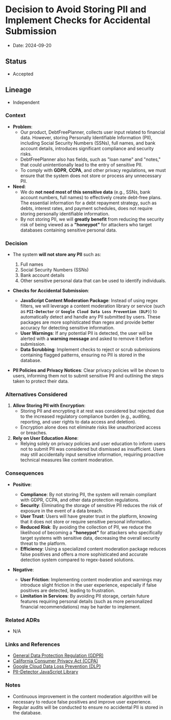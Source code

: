 # Decision to Avoid Storing PII and Implement Checks for Accidental Submission

- Date: 2024-09-20

## Status

- Accepted

## Lineage

- Independent

### Context

- **Problem**:
  - Our product, DebtFreePlanner, collects user input related to financial data. However, storing Personally Identifiable Information (PII), including Social Security Numbers (SSNs), full names, and bank account details, introduces significant compliance and security risks.
  - DebtFreePlanner also has fields, such as "loan name" and "notes," that could unintentionally lead to the entry of sensitive PII.
  - To comply with **GDPR**, **CCPA**, and other privacy regulations, we must ensure that the system does not store or process any unnecessary PII.
- **Need**:
  - We do **not need most of this sensitive data** (e.g., SSNs, bank account numbers, full names) to effectively create debt-free plans. The essential information for a debt repayment strategy, such as debts, interest rates, and payment schedules, does not require storing personally identifiable information.
  - By not storing PII, we will **greatly benefit** from reducing the security risk of being viewed as a **"honeypot"** for attackers who target databases containing sensitive personal data.

### Decision

- The system **will not store any PII** such as:

  1. Full names
  2. Social Security Numbers (SSNs)
  3. Bank account details
  4. Other sensitive personal data that can be used to identify individuals.

- **Checks for Accidental Submission**:
  - **JavaScript Content Moderation Package**: Instead of using regex filters, we will leverage a content moderation library or service (such as **`PII-Detector`** or **`Google Cloud Data Loss Prevention (DLP)`**) to automatically detect and handle any PII submitted by users. These packages are more sophisticated than regex and provide better accuracy for detecting sensitive information.
  - **User Warnings**: If any potential PII is detected, the user will be alerted with a **warning message** and asked to remove it before submission.
  - **Data Scrubbing**: Implement checks to reject or scrub submissions containing flagged patterns, ensuring no PII is stored in the database.
- **PII Policies and Privacy Notices**: Clear privacy policies will be shown to users, informing them not to submit sensitive PII and outlining the steps taken to protect their data.

### Alternatives Considered

1. **Allow Storing PII with Encryption**:
   - Storing PII and encrypting it at rest was considered but rejected due to the increased regulatory compliance burden (e.g., auditing, reporting, and user rights to data access and deletion).
   - Encryption alone does not eliminate risks like unauthorized access or breaches.
2. **Rely on User Education Alone**:
   - Relying solely on privacy policies and user education to inform users not to submit PII was considered but dismissed as insufficient. Users may still accidentally input sensitive information, requiring proactive technical measures like content moderation.

### Consequences

- **Positive**:

  - **Compliance**: By not storing PII, the system will remain compliant with GDPR, CCPA, and other data protection regulations.
  - **Security**: Eliminating the storage of sensitive PII reduces the risk of exposure in the event of a data breach.
  - **User Trust**: Users will have greater trust in the platform, knowing that it does not store or require sensitive personal information.
  - **Reduced Risk**: By avoiding the collection of PII, we reduce the likelihood of becoming a **"honeypot"** for attackers who specifically target systems with sensitive data, decreasing the overall security threat to the platform.
  - **Efficiency**: Using a specialized content moderation package reduces false positives and offers a more sophisticated and accurate detection system compared to regex-based solutions.

- **Negative**:
  - **User Friction**: Implementing content moderation and warnings may introduce slight friction in the user experience, especially if false positives are detected, leading to frustration.
  - **Limitation in Services**: By avoiding PII storage, certain future features requiring personal details (such as more personalized financial recommendations) may be harder to implement.

### Related ADRs

- N/A

### Links and References

- [General Data Protection Regulation (GDPR)](https://gdpr-info.eu/)
- [California Consumer Privacy Act (CCPA)](https://oag.ca.gov/privacy/ccpa)
- [Google Cloud Data Loss Prevention (DLP)](https://cloud.google.com/dlp)
- [PII-Detector JavaScript Library](https://www.npmjs.com/package/pii-detector)

### Notes

- Continuous improvement in the content moderation algorithm will be necessary to reduce false positives and improve user experience.
- Regular audits will be conducted to ensure no accidental PII is stored in the database.
